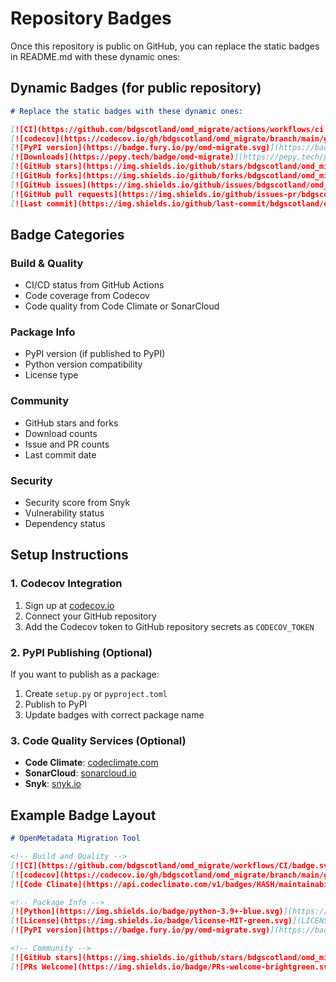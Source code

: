 # Repository Badges

Once this repository is public on GitHub, you can replace the static badges in README.md with these dynamic ones:

## Dynamic Badges (for public repository)

```markdown
# Replace the static badges with these dynamic ones:

[![CI](https://github.com/bdgscotland/omd_migrate/actions/workflows/ci.yml/badge.svg)](https://github.com/bdgscotland/omd_migrate/actions/workflows/ci.yml)
[![codecov](https://codecov.io/gh/bdgscotland/omd_migrate/branch/main/graph/badge.svg)](https://codecov.io/gh/bdgscotland/omd_migrate)
[![PyPI version](https://badge.fury.io/py/omd-migrate.svg)](https://badge.fury.io/py/omd-migrate)
[![Downloads](https://pepy.tech/badge/omd-migrate)](https://pepy.tech/project/omd-migrate)
[![GitHub stars](https://img.shields.io/github/stars/bdgscotland/omd_migrate.svg?style=social&label=Star)](https://github.com/bdgscotland/omd_migrate)
[![GitHub forks](https://img.shields.io/github/forks/bdgscotland/omd_migrate.svg?style=social&label=Fork)](https://github.com/bdgscotland/omd_migrate/fork)
[![GitHub issues](https://img.shields.io/github/issues/bdgscotland/omd_migrate.svg)](https://github.com/bdgscotland/omd_migrate/issues)
[![GitHub pull requests](https://img.shields.io/github/issues-pr/bdgscotland/omd_migrate.svg)](https://github.com/bdgscotland/omd_migrate/pulls)
[![Last commit](https://img.shields.io/github/last-commit/bdgscotland/omd_migrate.svg)](https://github.com/bdgscotland/omd_migrate/commits/main)
```

## Badge Categories

### Build & Quality
- CI/CD status from GitHub Actions
- Code coverage from Codecov
- Code quality from Code Climate or SonarCloud

### Package Info
- PyPI version (if published to PyPI)
- Python version compatibility
- License type

### Community
- GitHub stars and forks
- Download counts
- Issue and PR counts
- Last commit date

### Security
- Security score from Snyk
- Vulnerability status
- Dependency status

## Setup Instructions

### 1. Codecov Integration
1. Sign up at [codecov.io](https://codecov.io)
2. Connect your GitHub repository
3. Add the Codecov token to GitHub repository secrets as `CODECOV_TOKEN`

### 2. PyPI Publishing (Optional)
If you want to publish as a package:
1. Create `setup.py` or `pyproject.toml`
2. Publish to PyPI
3. Update badges with correct package name

### 3. Code Quality Services (Optional)
- **Code Climate**: [codeclimate.com](https://codeclimate.com)
- **SonarCloud**: [sonarcloud.io](https://sonarcloud.io)
- **Snyk**: [snyk.io](https://snyk.io)

## Example Badge Layout

```markdown
# OpenMetadata Migration Tool

<!-- Build and Quality -->
[![CI](https://github.com/bdgscotland/omd_migrate/workflows/CI/badge.svg)](https://github.com/bdgscotland/omd_migrate/actions)
[![codecov](https://codecov.io/gh/bdgscotland/omd_migrate/branch/main/graph/badge.svg)](https://codecov.io/gh/bdgscotland/omd_migrate)
[![Code Climate](https://api.codeclimate.com/v1/badges/HASH/maintainability)](https://codeclimate.com/github/bdgscotland/omd_migrate/maintainability)

<!-- Package Info -->
[![Python](https://img.shields.io/badge/python-3.9+-blue.svg)](https://www.python.org/)
[![License](https://img.shields.io/badge/license-MIT-green.svg)](LICENSE)
[![PyPI version](https://badge.fury.io/py/omd-migrate.svg)](https://badge.fury.io/py/omd-migrate)

<!-- Community -->
[![GitHub stars](https://img.shields.io/github/stars/bdgscotland/omd_migrate.svg?style=social&label=Star)](https://github.com/bdgscotland/omd_migrate)
[![PRs Welcome](https://img.shields.io/badge/PRs-welcome-brightgreen.svg)](CONTRIBUTING.md)
```